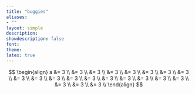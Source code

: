 ```yaml
---
title: "buggies"
aliases:
- ""
layout: simple
description: 
showdescription: false
font: 
theme: 
latex: true
---
```


$$
\begin{align}
a &= 3 \\
&= 3 \\
&= 3 \\
&= 3 \\
&= 3 \\
&= 3 \\
&= 3 \\
&= 3 \\
&= 3 \\
&= 3 \\
&= 3 \\
&= 3 \\
&= 3 \\
&= 3 \\
&= 3 \\
&= 3 \\
&= 3 \\
&= 3 \\
&= 3 \\
&= 3 \\
&= 3 \\
\end{align}
$$
